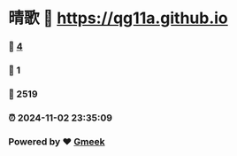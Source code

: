 # 晴歌 :link: https://qg11a.github.io 
### :page_facing_up: [4](https://qg11a.github.io/tag.html) 
### :speech_balloon: 1 
### :hibiscus: 2519 
### :alarm_clock: 2024-11-02 23:35:09 
### Powered by :heart: [Gmeek](https://github.com/Meekdai/Gmeek)
